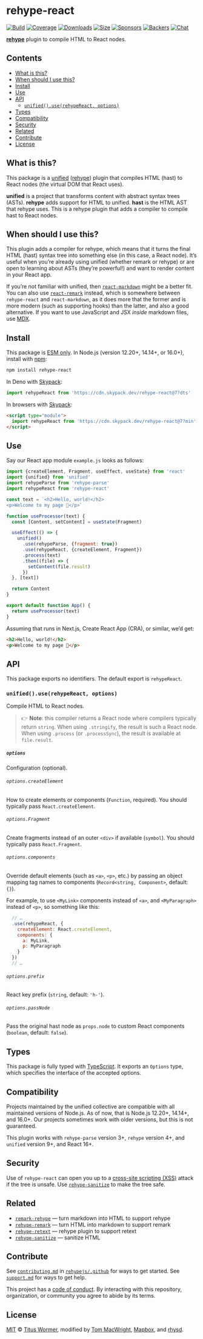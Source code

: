 # rehype-react

[![Build][build-badge]][build]
[![Coverage][coverage-badge]][coverage]
[![Downloads][downloads-badge]][downloads]
[![Size][size-badge]][size]
[![Sponsors][sponsors-badge]][collective]
[![Backers][backers-badge]][collective]
[![Chat][chat-badge]][chat]

**[rehype][]** plugin to compile HTML to React nodes.

## Contents

*   [What is this?](#what-is-this)
*   [When should I use this?](#when-should-i-use-this)
*   [Install](#install)
*   [Use](#use)
*   [API](#api)
    *   [`unified().use(rehypeReact, options)`](#unifieduserehypereact-options)
*   [Types](#types)
*   [Compatibility](#compatibility)
*   [Security](#security)
*   [Related](#related)
*   [Contribute](#contribute)
*   [License](#license)

## What is this?

This package is a [unified][] ([rehype][]) plugin that compiles HTML (hast) to
React nodes (the virtual DOM that React uses).

**unified** is a project that transforms content with abstract syntax trees
(ASTs).
**rehype** adds support for HTML to unified.
**hast** is the HTML AST that rehype uses.
This is a rehype plugin that adds a compiler to compile hast to React nodes.

## When should I use this?

This plugin adds a compiler for rehype, which means that it turns the final
HTML (hast) syntax tree into something else (in this case, a React node).
It’s useful when you’re already using unified (whether remark or rehype) or are
open to learning about ASTs (they’re powerful!) and want to render content in
your React app.

If you’re not familiar with unified, then [`react-markdown`][react-markdown]
might be a better fit.
You can also use [`react-remark`][react-remark] instead, which is somewhere
between `rehype-react` and `react-markdown`, as it does more that the former and
is more modern (such as supporting hooks) than the latter, and also a good
alternative.
If you want to use JavaScript and JSX *inside* markdown files, use [MDX][].

## Install

This package is [ESM only](https://gist.github.com/sindresorhus/a39789f98801d908bbc7ff3ecc99d99c).
In Node.js (version 12.20+, 14.14+, or 16.0+), install with [npm][]:

```sh
npm install rehype-react
```

In Deno with [Skypack][]:

```js
import rehypeReact from 'https://cdn.skypack.dev/rehype-react@7?dts'
```

In browsers with [Skypack][]:

```html
<script type="module">
  import rehypeReact from 'https://cdn.skypack.dev/rehype-react@7?min'
</script>
```

## Use

Say our React app module `example.js` looks as follows:

```js
import {createElement, Fragment, useEffect, useState} from 'react'
import {unified} from 'unified'
import rehypeParse from 'rehype-parse'
import rehypeReact from 'rehype-react'

const text = `<h2>Hello, world!</h2>
<p>Welcome to my page 👀</p>`

function useProcessor(text) {
  const [Content, setContent] = useState(Fragment)

  useEffect(() => {
    unified()
      .use(rehypeParse, {fragment: true})
      .use(rehypeReact, {createElement, Fragment})
      .process(text)
      .then((file) => {
        setContent(file.result)
      })
  }, [text])

  return Content
}

export default function App() {
  return useProcessor(text)
}
```

Assuming that runs in Next.js, Create React App (CRA), or similar, we’d get:

```html
<h2>Hello, world!</h2>
<p>Welcome to my page 👀</p>
```

## API

This package exports no identifiers.
The default export is `rehypeReact`.

### `unified().use(rehypeReact, options)`

Compile HTML to React nodes.

> 👉 **Note**: this compiler returns a React node where compilers typically
> return `string`.
> When using `.stringify`, the result is such a React node.
> When using `.process` (or `.processSync`), the result is available at
> `file.result`.

##### `options`

Configuration (optional).

###### `options.createElement`

How to create elements or components (`Function`, required).
You should typically pass `React.createElement`.

###### `options.Fragment`

Create fragments instead of an outer `<div>` if available (`symbol`).
You should typically pass `React.Fragment`.

###### `options.components`

Override default elements (such as `<a>`, `<p>`, etc.) by passing an object
mapping tag names to components (`Record<string, Component>`, default: `{}`).

For example, to use `<MyLink>` components instead of `<a>`, and `<MyParagraph>`
instead of `<p>`, so something like this:

```js
  // …
  .use(rehypeReact, {
    createElement: React.createElement,
    components: {
      a: MyLink,
      p: MyParagraph
    }
  })
  // …
```

###### `options.prefix`

React key prefix (`string`, default: `'h-'`).

###### `options.passNode`

Pass the original hast node as `props.node` to custom React components
(`boolean`, default: `false`).

## Types

This package is fully typed with [TypeScript][].
It exports an `Options` type, which specifies the interface of the accepted
options.

## Compatibility

Projects maintained by the unified collective are compatible with all maintained
versions of Node.js.
As of now, that is Node.js 12.20+, 14.14+, and 16.0+.
Our projects sometimes work with older versions, but this is not guaranteed.

This plugin works with `rehype-parse` version 3+, `rehype` version 4+, and
`unified` version 9+, and React 16+.

## Security

Use of `rehype-react` can open you up to a [cross-site scripting (XSS)][xss]
attack if the tree is unsafe.
Use [`rehype-sanitize`][rehype-sanitize] to make the tree safe.

## Related

*   [`remark-rehype`](https://github.com/remarkjs/remark-rehype)
    — turn markdown into HTML to support rehype
*   [`rehype-remark`](https://github.com/rehypejs/rehype-remark)
    — turn HTML into markdown to support remark
*   [`rehype-retext`](https://github.com/rehypejs/rehype-retext)
    — rehype plugin to support retext
*   [`rehype-sanitize`][rehype-sanitize]
    — sanitize HTML

## Contribute

See [`contributing.md`][contributing] in [`rehypejs/.github`][health] for ways
to get started.
See [`support.md`][support] for ways to get help.

This project has a [code of conduct][coc].
By interacting with this repository, organization, or community you agree to
abide by its terms.

## License

[MIT][license] © [Titus Wormer][titus], modified by [Tom MacWright][tom],
[Mapbox][], and [rhysd][].

<!-- Definitions -->

[build-badge]: https://github.com/rehypejs/rehype-react/workflows/main/badge.svg

[build]: https://github.com/rehypejs/rehype-react/actions

[coverage-badge]: https://img.shields.io/codecov/c/github/rehypejs/rehype-react.svg

[coverage]: https://codecov.io/github/rehypejs/rehype-react

[downloads-badge]: https://img.shields.io/npm/dm/rehype-react.svg

[downloads]: https://www.npmjs.com/package/rehype-react

[size-badge]: https://img.shields.io/bundlephobia/minzip/rehype-react.svg

[size]: https://bundlephobia.com/result?p=rehype-react

[sponsors-badge]: https://opencollective.com/unified/sponsors/badge.svg

[backers-badge]: https://opencollective.com/unified/backers/badge.svg

[collective]: https://opencollective.com/unified

[chat-badge]: https://img.shields.io/badge/chat-discussions-success.svg

[chat]: https://github.com/rehypejs/rehype/discussions

[npm]: https://docs.npmjs.com/cli/install

[skypack]: https://www.skypack.dev

[health]: https://github.com/rehypejs/.github

[contributing]: https://github.com/rehypejs/.github/blob/HEAD/contributing.md

[support]: https://github.com/rehypejs/.github/blob/HEAD/support.md

[coc]: https://github.com/rehypejs/.github/blob/HEAD/code-of-conduct.md

[license]: license

[titus]: https://wooorm.com

[tom]: https://macwright.org

[mapbox]: https://www.mapbox.com

[rhysd]: https://rhysd.github.io

[typescript]: https://www.typescriptlang.org

[unified]: https://github.com/unifiedjs/unified

[rehype]: https://github.com/rehypejs/rehype

[xss]: https://en.wikipedia.org/wiki/Cross-site_scripting

[rehype-sanitize]: https://github.com/rehypejs/rehype-sanitize

[react-markdown]: https://github.com/remarkjs/react-markdown

[react-remark]: https://github.com/remarkjs/react-remark

[mdx]: https://github.com/mdx-js/mdx/
